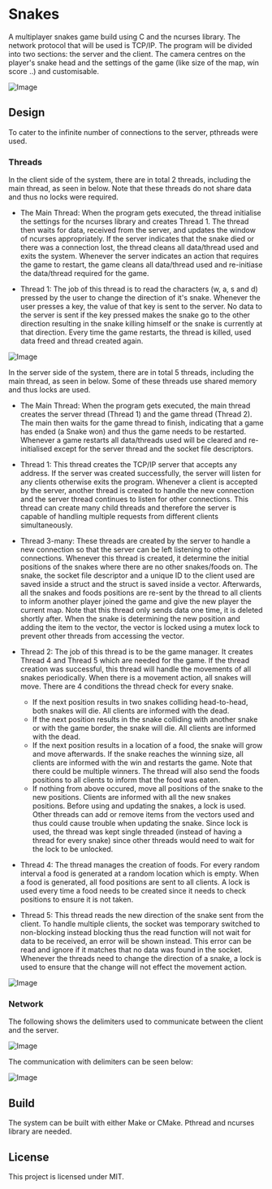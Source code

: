 # Snakes

A multiplayer snakes game build using C and the ncurses library. The network protocol that will be used is TCP/IP. The program will be divided into two sections: the server and the client. The camera centres on the player's snake head and the settings of the game (like size of the map, win score ..) and customisable.

![Image](images/play.png "Game Layout")

## Design

To cater to the infinite number of connections to the server, pthreads were used.

### Threads

In the client side of the system, there are in total 2 threads, including the main thread, as seen in below. Note that these threads do not share data and thus no locks were required.

* The Main Thread: When the program gets executed, the thread initialise the settings for the ncurses library and creates Thread 1. The thread then waits for data, received from the server, and updates the window of ncurses appropriately. If the server indicates that the snake died or there was a connection lost, the thread cleans all data/thread used and exits the system. Whenever the server indicates an action that requires the game to restart, the game cleans all data/thread used and re-initiase the data/thread required for the game.

* Thread 1: The job of this thread is to read the characters (w, a, s and d) pressed by the user to change the direction of it's snake. Whenever the user presses a key, the value of that key is sent to the server. No data to the server is sent if the key pressed makes the snake go to the other direction resulting in the snake killing himself or the snake is currently at that direction. Every time the game restarts, the thread is killed, used data freed and thread created again.

![Image](images/clientPThread.jpg "Client Design")

In the server side of the system, there are in total 5 threads, including the main thread, as seen in below. Some of these threads use shared memory and thus locks are used.

* The Main Thread: When the program gets executed, the main thread creates the server thread (Thread 1) and the game thread (Thread 2). The main then waits for the game thread to finish, indicating that a game has ended (a Snake won) and thus the game needs to be restarted. Whenever a game restarts all data/threads used will be cleared and re-initialised except for the server thread and the socket file descriptors.

* Thread 1: This thread creates the TCP/IP server that accepts any address. If the server was created successfully, the server will listen for any clients otherwise exits the program. Whenever a client is accepted by the server, another thread is created to handle the new connection and the server thread continues to listen for other connections. This thread can create many child threads and therefore the server is capable of handling multiple requests from different clients simultaneously.

* Thread 3-many: These threads are created by the server to handle a new connection so that the server can be left listening to other connections. Whenever this thread is created, it determine the initial positions of the snakes where there are no other snakes/foods on. The snake, the socket file descriptor and a unique ID to the client used are saved inside a struct and the struct is saved inside a vector. Afterwards, all the snakes and foods positions are re-sent by the thread to all clients to inform another player joined the game and give the new player the current map. Note that this thread only sends data one time, it is deleted shortly after. When the snake is determining the new position and adding the item to the vector, the vector is locked using a mutex lock to prevent other threads from accessing the vector.

* Thread 2: The job of this thread is to be the game manager. It creates Thread 4 and Thread 5 which are needed for the game. If the thread creation was successful, this thread will handle the movements of all snakes periodically. When there is a movement action, all snakes will move. There are 4 conditions the thread check for every snake. 
	* If the next position results in two snakes colliding head-to-head, both snakes will die. All clients are informed with the dead.
	* If the next position results in the snake colliding with another snake or with the game border, the snake will die. All clients are informed with the dead.
	* If the next position results in a location of a food, the snake will grow and move afterwards. If the snake reaches the winning size, all clients are informed with the win and restarts the game. Note that there could be multiple winners. The thread will also send the foods positions to all clients to inform that the food was eaten.
	* If nothing from above occured, move all positions of the snake to the new positions. Clients are informed with all the new snakes positions.
Before using and updating the snakes, a lock is used. Other threads can add or remove items from the vectors used and thus could cause trouble when updating the snake. Since lock is used, the thread was kept single threaded (instead of having a thread for every snake) since other threads would need to wait for the lock to be unlocked.

* Thread 4: The thread manages the creation of foods. For every random interval a food is generated at a random location which is empty. When a food is generated, all food positions are sent to all clients. A lock is used every time a food needs to be created since it needs to check positions to ensure it is not taken.

* Thread 5: This thread reads the new direction of the snake sent from the client. To handle multiple clients, the socket was temporary switched to non-blocking instead blocking thus the read function will not wait for data to be received, an error will be shown instead. This error can be read and ignore if it matches that no data was found in the socket. Whenever the threads need to change the direction of a snake, a lock is used to ensure that the change will not effect the movement action. 

![Image](images/serverPThread.jpg "Server Design")

### Network

The following shows the delimiters used to communicate between the client and the server. 

![Image](images/delimiters.png "Delimiters")

The communication with delimiters can be seen below:

![Image](images/network.jpg "Network communication")

## Build

The system can be built with either Make or CMake. Pthread and ncurses library are needed.

## License

This project is licensed under MIT.
